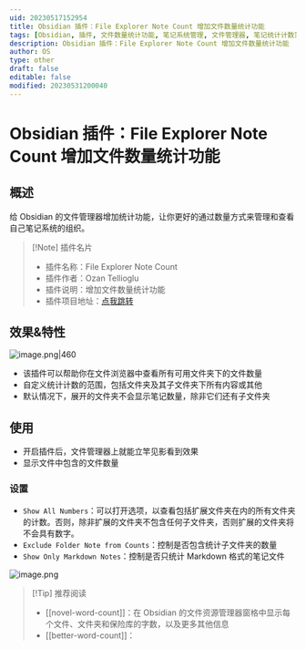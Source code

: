 ```yaml
---
uid: 20230517152954
title: Obsidian 插件：File Explorer Note Count 增加文件数量统计功能
tags: [Obsidian, 插件, 文件数量统计功能, 笔记系统管理, 文件管理器, 笔记统计计数范围, 子文件夹统计]
description: Obsidian 插件：File Explorer Note Count 增加文件数量统计功能
author: OS
type: other
draft: false
editable: false
modified: 20230531200040
---
```


# Obsidian 插件：File Explorer Note Count 增加文件数量统计功能

## 概述

给 Obsidian 的文件管理器增加统计功能，让你更好的通过数量方式来管理和查看自己笔记系统的组织。

> [!Note] 插件名片
> - 插件名称：File Explorer Note Count
> - 插件作者：Ozan Tellioglu
> - 插件说明：增加文件数量统计功能
> - 插件项目地址：[点我跳转](https://github.com/muhammadv-i/obsidian-frontmatter-alias-display)

## 效果&特性

![image.png|460](https://cdn.pkmer.cn/images/20230517153620.png!pkmer)

- 该插件可以帮助你在文件浏览器中查看所有可用文件夹下的文件数量
- 自定义统计计数的范围，包括文件夹及其子文件夹下所有内容或其他
- 默认情况下，展开的文件夹不会显示笔记数量，除非它们还有子文件夹

## 使用

- 开启插件后，文件管理器上就能立竿见影看到效果
- 显示文件中包含的文件数量

### 设置

- `Show All Numbers`：可以打开选项，以查看包括扩展文件夹在内的所有文件夹的计数。否则，除非扩展的文件夹不包含任何子文件夹，否则扩展的文件夹将不会具有数字。
- `Exclude Folder Note from Counts`：控制是否包含统计子文件夹的数量
- `Show Only Markdown Notes`：控制是否只统计 Markdown 格式的笔记文件

![image.png](https://cdn.pkmer.cn/images/20230517153826.png!pkmer)

> [!Tip] 推荐阅读
> - [[novel-word-count]]：在 Obsidian 的文件资源管理器窗格中显示每个文件、文件夹和保险库的字数，以及更多其他信息
> - [[better-word-count]]：